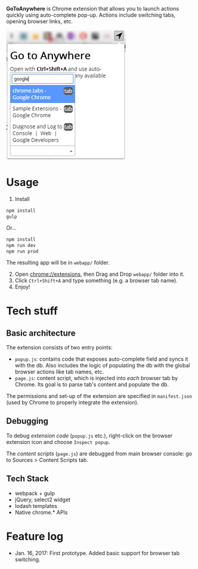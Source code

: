 **GoToAnywhere** is Chrome extension that allows you to launch actions quickly using auto-complete pop-up. Actions include switching tabs, opening browser links, etc.

![screenshot](https://github.com/roman-spiridonov/gotoanywhere-ext/blob/develop/example/screen.png?raw=true "Screeshot")

# Usage
1. Install 
```
npm install
gulp
```
Or...
```
npm install
npm run dev
npm run prod
```

The resulting app will be in `webapp/` folder.

2. Open <chrome://extensions>, then Drag and Drop `webapp/` folder into it.
3. Click `Ctrl+Shift+A` and type something (e.g. a browser tab name).
4. Enjoy!

# Tech stuff
## Basic architecture
The extension consists of two entry points:
* `popup.js`: contains code that exposes auto-complete field and syncs it with the db. Also includes the logic of populating the db with the 
global browser actions like tab names, etc. 
* `page.js`: content script, which is injected into _each_ browser tab by Chrome. Its goal is to parse tab's content and populate the db.

The permissions and set-up of the extension are specified in `manifest.json` (used by Chrome to properly integrate the extension).

## Debugging
To debug _extension code_ (`popup.js` etc.), right-click on the browser extension icon and choose `Inspect popup`.

The _content scripts_ (`page.js`) are debugged from main browser console: go to Sources > Content Scripts tab.  

## Tech Stack
* webpack + gulp
* jQuery, select2 widget
* lodash templates
* Native chrome.* APIs

# Feature log
* Jan. 16, 2017: First prototype. Added basic support for browser tab switching.